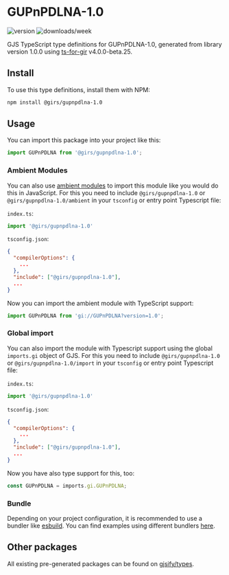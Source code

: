 
# GUPnPDLNA-1.0

![version](https://img.shields.io/npm/v/@girs/gupnpdlna-1.0)
![downloads/week](https://img.shields.io/npm/dw/@girs/gupnpdlna-1.0)


GJS TypeScript type definitions for GUPnPDLNA-1.0, generated from library version 1.0.0 using [ts-for-gir](https://github.com/gjsify/ts-for-gir) v4.0.0-beta.25.


## Install

To use this type definitions, install them with NPM:
```bash
npm install @girs/gupnpdlna-1.0
```

## Usage

You can import this package into your project like this:
```ts
import GUPnPDLNA from '@girs/gupnpdlna-1.0';
```

### Ambient Modules

You can also use [ambient modules](https://github.com/gjsify/ts-for-gir/tree/main/packages/cli#ambient-modules) to import this module like you would do this in JavaScript.
For this you need to include `@girs/gupnpdlna-1.0` or `@girs/gupnpdlna-1.0/ambient` in your `tsconfig` or entry point Typescript file:

`index.ts`:
```ts
import '@girs/gupnpdlna-1.0'
```

`tsconfig.json`:
```json
{
  "compilerOptions": {
    ...
  },
  "include": ["@girs/gupnpdlna-1.0"],
  ...
}
```

Now you can import the ambient module with TypeScript support: 

```ts
import GUPnPDLNA from 'gi://GUPnPDLNA?version=1.0';
```

### Global import

You can also import the module with Typescript support using the global `imports.gi` object of GJS.
For this you need to include `@girs/gupnpdlna-1.0` or `@girs/gupnpdlna-1.0/import` in your `tsconfig` or entry point Typescript file:

`index.ts`:
```ts
import '@girs/gupnpdlna-1.0'
```

`tsconfig.json`:
```json
{
  "compilerOptions": {
    ...
  },
  "include": ["@girs/gupnpdlna-1.0"],
  ...
}
```

Now you have also type support for this, too:

```ts
const GUPnPDLNA = imports.gi.GUPnPDLNA;
```

### Bundle

Depending on your project configuration, it is recommended to use a bundler like [esbuild](https://esbuild.github.io/). You can find examples using different bundlers [here](https://github.com/gjsify/ts-for-gir/tree/main/examples).

## Other packages

All existing pre-generated packages can be found on [gjsify/types](https://github.com/gjsify/types).

